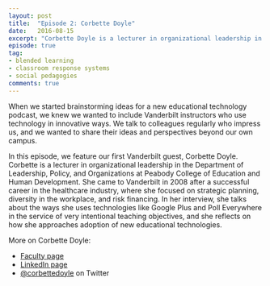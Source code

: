 ```yaml
---
layout: post
title:  "Episode 2: Corbette Doyle"
date:   2016-08-15
excerpt: "Corbette Doyle is a lecturer in organizational leadership in the Department of Leadership, Policy, and Organizations at Vanderbilt University."
episode: true
tag:
- blended learning
- classroom response systems
- social pedagogies
comments: true
---
```


When we started brainstorming ideas for a new educational technology podcast, we knew we wanted to include Vanderbilt instructors who use technology in innovative ways.  We talk to colleagues regularly who impress us, and we wanted to share their ideas and perspectives beyond our own campus. 

In this episode, we feature our first Vanderbilt guest, Corbette Doyle.  Corbette is a lecturer in organizational leadership in the Department of Leadership, Policy, and Organizations at Peabody College of Education and Human Development.  She came to Vanderbilt in 2008 after a successful career in the healthcare industry, where she focused on strategic planning, diversity in the workplace, and risk financing.  In her interview, she talks about the ways she uses technologies like Google Plus and Poll Everywhere in the service of very intentional teaching objectives, and she reflects on how she approaches adoption of new educational technologies.

More on Corbette Doyle:

* [Faculty page](http://peabody.vanderbilt.edu/bio/corbette-doyle)
* [LinkedIn page](https://www.linkedin.com/in/corbettedoyle)
* [@corbettedoyle](https://twitter.com/corbettedoyle) on Twitter

